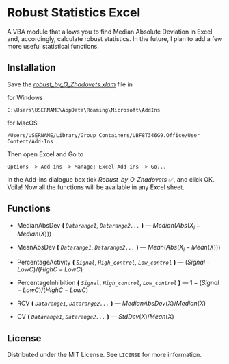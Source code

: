 <h1>Robust Statistics Excel</h1>

A VBA module that allows you to find Median Absolute Deviation in Excel and, accordingly, calculate robust statistics. In the future, I plan to add a few more useful statistical functions.

<h2>Installation</h2>

Save the <a href=https://github.com/Alexthundergod/Robust-Statistics-Excel/blob/main/robust_by_O_Zhadovets.xlam><i>robust_by_O_Zhadovets.xlam</i></a> file in

for Windows

```
C:\Users\USERNAME\AppData\Roaming\Microsoft\AddIns
```

for MacOS

```
/Users/USERNAME/Library/Group Containers/UBF8T346G9.Office/User Content/Add-Ins
```

Then open Excel and Go to

```
Options –> Add-ins –> Manage: Excel Add-ins –> Go...
```

In the Add-ins dialogue box tick <i>Robust_by_O_Zhadovets</i> :white_check_mark:, and click OK. Voila! Now all the functions will be available in any Excel sheet.

<h2>Functions</h2>

- MedianAbsDev **(** *`Datarange1`*, *`Datarange2...`* **)** — $Median(Abs(X_i - Median(X)))$

- MeanAbsDev **(** *`Datarange1`*, *`Datarange2...`* **)** — $Mean(Abs(X_i - Mean(X)))$

- PercentageActivity **(** *`Signal`*, *`High_control`*, *`Low_control`* **)** — $(Signal - LowC)/(HighC - LowC)$

- PercentageInhibition **(** *`Signal`*, *`High_control`*, *`Low_control`* **)** — $1 - (Signal - LowC)/(HighC - LowC)$

- RCV **(** *`Datarange1`*, *`Datarange2...`* **)** — $MedianAbsDev(X) / Median(X)$

- CV **(** *`Datarange1`*, *`Datarange2...`* **)** — $StdDev(X) / Mean(X)$
  
<h2>License</h2>

Distributed under the MIT License. See `LICENSE` for more information.
